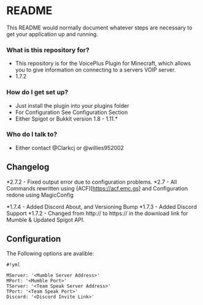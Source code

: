 # README #

This README would normally document whatever steps are necessary to get your application up and running.

### What is this repository for? ###

* This repository is for the VoicePlus Plugin for Minecraft, which allows you to give information on connecting to a servers VOIP server.
* 1.7.2

### How do I get set up? ###

* Just install the plugin into your plugins folder
* For Configuration See Configuration Section
* Either Spigot or Bukkit version 1.8 - 1.11.*

### Who do I talk to? ###

* Either contact @Clarkcj or @willies952002

## Changelog
*2.7.2 - Fixed output error due to configuration problems.
*2.7 - All Commands rewritten using (ACF)[https://acf.emc.gs] and Configuration redone using MagicConfig

*1.7.4 - Added Discord About, and Versioning Bump
*1.7.3 - Added Discord Support
*1.7.2 - Changed from http:// to https:// in the download link for Mumble & Updated Spigot API.

## Configuration

The Following options are avalible:

```
#!yml

MServer: '<Mumble Server Address>'
MPort: '<Mumble Port>'
TServer: '<Team Speak Server Address>'
TPort: '<Team Speak Port>'
Discord: '<Discord Invite Link>'
```